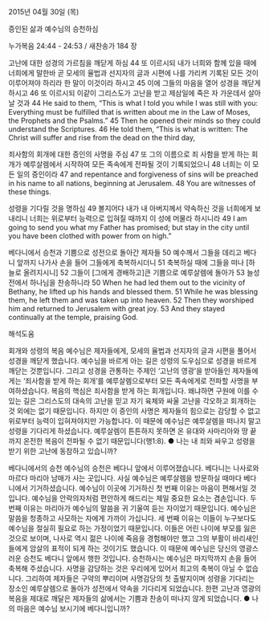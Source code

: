 2015년 04월 30일 (목)

증인된 삶과 예수님의 승천하심



누가복음 24:44 - 24:53 / 새찬송가 184 장


고난에 대한 성경의 가르침을 깨닫게 하심
44 또 이르시되 내가 너희와 함께 있을 때에 너희에게 말한바 곧 모세의 율법과 선지자의 글과 시편에 나를 가리켜 기록된 모든 것이 이루어져야 하리라 한 말이 이것이라 하시고 45 이에 그들의 마음을 열어 성경을 깨닫게 하시고 46 또 이르시되 이같이 그리스도가 고난을 받고 제삼일에 죽은 자 가운데서 살아날 것과 
44 He said to them, “This is what I told you while I was still with you: Everything must be fulfilled that is written about me in the Law of Moses, the Prophets and the Psalms.” 45 Then he opened their minds so they could understand the Scriptures. 46 He told them, “This is what is written: The Christ will suffer and rise from the dead on the third day,

죄사함의 회개에 대한 증인의 사명을 주심
47 또 그의 이름으로 죄 사함을 받게 하는 회개가 예루살렘에서 시작하여 모든 족속에게 전파될 것이 기록되었으니 48 너희는 이 모든 일의 증인이라 
47 and repentance and forgiveness of sins will be preached in his name to all nations, beginning at Jerusalem. 48 You are witnesses of these things. 

성령을 기다릴 것을 명하심
49 볼지어다 내가 내 아버지께서 약속하신 것을 너희에게 보내리니 너희는 위로부터 능력으로 입혀질 때까지 이 성에 머물라 하시니라 
49 I am going to send you what my Father has promised; but stay in the city until you have been clothed with power from on high.”   

베다니에서 승천과 기쁨으로 성전으로 돌아간 제자들
50 예수께서 그들을 데리고 베다니 앞까지 나가사 손을 들어 그들에게 축복하시더니 51 축복하실 때에 그들을 떠나 [하늘로 올려지시니] 52 그들이 [그에게 경배하고]큰 기쁨으로 예루살렘에 돌아가 53 늘성전에서 하나님을 찬송하니라
50 When he had led them out to the vicinity of Bethany, he lifted up his hands and blessed them. 51 While he was blessing them, he left them and was taken up into heaven. 52 Then they worshiped him and returned to Jerusalem with great joy. 53 And they stayed continually at the temple, praising God.

해석도움




회개와 성령의 복음
예수님은 제자들에게, 모세의 율법과 선지자의 글과 시편을 풀어서 성경을 깨닫게 했습니다. 예수님을 바르게 아는 길은 성령의 도우심으로 성경을 바르게 깨닫는 것뿐입니다. 그리고 성경을 관통하는 주제인 ‘고난의 영광’을 받아들인 제자들에게는 ‘죄사함을 받게 하는 회개’를 예루살렘으로부터 모든 족속에게로 전파할 사명을 부여하셨습니다. 복음의 핵심은 죄사함을 받게 하는 회개입니다. 왜냐하면 구원에 이를 수 있는 길은 그리스도의 대속의 고난을 믿고 자기 육체와 싸울 고난을 각오하고 회개하는 것 외에는 없기 때문입니다. 하지만 이 증인의 사명은 제자들의 힘으로는 감당할 수 없고 위로부터 능력이 입혀져야지만 가능합니다. 이 때문에 예수님은 예루살렘을 떠나지 말고 성령을 기다리게 하셨습니다. 예루살렘이 튼튼하지 못하면 온 유대와 사마리아와 땅 끝까지 온전한 복음이 전파될 수 없기 때문입니다(행1:8). 
● 나는 내 죄와 싸우고 성령을 받기 위한 고난에 동참하고 있습니까? 

베다니에서의 승천
예수님의 승천은 베다니 앞에서 이루어졌습니다. 베다니는 나사로와 마르다 마리아 남매가 사는 곳입니다. 사실 예수님은 예루살렘을 방문하실 때마다 베다니에서 기거하셨습니다. 예수님이 이곳에 기거하신 첫 번째 이유는 마음이 편해서일 것입니다. 예수님을 안락의자처럼 편안하게 해드리는 제일 중요한 요소는 겸손입니다. 두 번째 이유는 마리아가 예수님의 말씀을 귀 기울여 듣는 자이었기 때문입니다. 예수님은 말씀을 청종하고 사모하는 자에게 가까이 가십니다. 세 번째 이유는 이들이 누구보다도 예수님을 절실히 필요로 하는 가정이었기 때문입니다. 이들은 어린 나이에 부모를 잃은 것으로 보이며, 나사로 역시 젊은 나이에 죽음을 경험해야만 했고 그의 부활이 바리새인들에게 암살의 표적이 되게 하는 것이기도 했습니다. 이 때문에 예수님은 당신의 영광스러운 승천도 베다니 앞에서 행한 것입니다. 승천하시는 예수님은 마지막까지 손을 들어 축복해 주셨습니다. 사명을 감당하는 것은 우리에게 있어서 최고의 축복이 아닐 수 없습니다. 그리하여 제자들은 구약의 뿌리이며 사명감당의 첫 출발지이며 성령을 기다리는 장소인 예루살렘으로 돌아가 성전에서 약속을 기다리게 되었습니다. 한편 고난과 영광의 복음을 제대로 깨달은 제자들의 삶에서는 기쁨과 찬송이 떠나지 않게 되었습니다. 
● 나의 마음은 예수님 보시기에 베다니입니까?